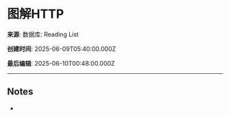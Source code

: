 # 图解HTTP

**来源**: 数据库: Reading List

**创建时间**: 2025-06-09T05:40:00.000Z

**最后编辑**: 2025-06-10T00:48:00.000Z

---

## Notes

- 
